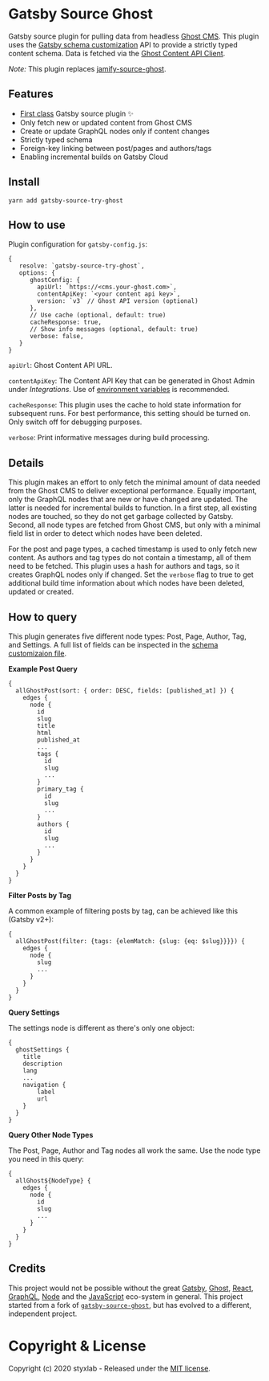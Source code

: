 # Gatsby Source Ghost

Gatsby source plugin for pulling data from headless [Ghost CMS](https://ghost.org/changelog/jamstack/). This plugin uses the [Gatsby schema customization](https://www.gatsbyjs.org/docs/schema-customization/) API to provide a strictly typed content schema. Data is fetched
via the [Ghost Content API Client](https://ghost.org/docs/api/v3/javascript/content/).

*Note:* This plugin replaces [jamify-source-ghost](https://www.npmjs.com/package/jamify-source-ghost).

## Features

- [First class](https://www.gatsbyjs.com/docs/integration-guide/source-plugin/) Gatsby source plugin ✨
- Only fetch new or updated content from Ghost CMS
- Create or update GraphQL nodes only if content changes
- Strictly typed schema
- Foreign-key linking between post/pages and authors/tags
- Enabling incremental builds on Gatsby Cloud

## Install

`yarn add gatsby-source-try-ghost`

## How to use

Plugin configuration for `gatsby-config.js`:

```
{
   resolve: `gatsby-source-try-ghost`,
   options: {
      ghostConfig: {
        apiUrl: `https://<cms.your-ghost.com>`,
        contentApiKey: `<your content api key>`,
        version: `v3` // Ghost API version (optional)
      },
      // Use cache (optional, default: true)
      cacheResponse: true, 
      // Show info messages (optional, default: true)
      verbose: false,
   }
}
```

`apiUrl`: Ghost Content API URL.

`contentApiKey`: The Content API Key that can be generated in Ghost Admin under *Integrations*. Use of [environment variables](https://www.gatsbyjs.org/docs/environment-variables/) is recommended.

`cacheResponse`: This plugin uses the cache to hold state information for subsequent runs. For best performance, this setting should be turned on. Only switch off for debugging purposes.

`verbose`: Print informative messages during build processing.

## Details

This plugin makes an effort to only fetch the minimal amount of data needed from the Ghost CMS to deliver exceptional performance. Equally important, only the GraphQL nodes that are new or have changed are updated. The latter is needed for incremental builds to function. In a first step, all existing nodes are touched, so they do not get garbage collected by Gatsby. Second, all node types are fetched from Ghost CMS, but only with a minimal field list in order to detect which nodes have been deleted. 

For the post and page types, a cached timestamp is used to only fetch new content. As authors and tag types do not contain a timestamp, all of them need to be fetched. This plugin uses a hash for authors and tags, so it creates GraphQL nodes only if changed. Set the `verbose` flag to true to get additional build time information about which nodes have been deleted, updated or created.


## How to query

This plugin generates five different node types: Post, Page, Author, Tag, and Settings. A full list of fields can be inspected in the [schema customizaion file](https://github.com/styxlab/gatsby-theme-try-ghost/blob/master/packages/gatsby-source-try-ghost/create-schema-customization.js).

**Example Post Query**

```
{
  allGhostPost(sort: { order: DESC, fields: [published_at] }) {
    edges {
      node {
        id
        slug
        title
        html
        published_at
        ...
        tags {
          id
          slug
          ...
        }
        primary_tag {
          id
          slug
          ...
        }
        authors {
          id
          slug
          ...
        }
      }
    }
  }
}
```

**Filter Posts by Tag**

A common example of filtering posts by tag, can be achieved like this (Gatsby v2+):

```
{
  allGhostPost(filter: {tags: {elemMatch: {slug: {eq: $slug}}}}) {
    edges {
      node {
        slug
        ...
      }
    }
  }
}
```

**Query Settings**

The settings node is different as there's only one object:

```
{
  ghostSettings {
    title
    description
    lang
    ...
    navigation {
        label
        url
    }
  }
}
```

**Query Other Node Types**

The Post, Page, Author and Tag nodes all work the same. Use the node type you need in this query:


```
{
  allGhost${NodeType} {
    edges {
      node {
        id
        slug
        ...
      }
    }
  }
}
```

## Credits

This project would not be possible without the great [Gatsby](https://www.gatsbyjs.org/), [Ghost](https://ghost.org/), [React](https://reactjs.org/), [GraphQL](https://graphql.org/), [Node](https://nodejs.org) and the [JavaScript](https://developer.mozilla.org/de/docs/Web/JavaScript) eco-system in general. This project started from a fork of [`gatsby-source-ghost`](https://github.com/TryGhost/gatsby-source-ghost), but has evolved to a different, independent project.

# Copyright & License

Copyright (c) 2020 styxlab - Released under the [MIT license](LICENSE).
